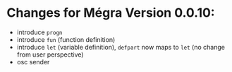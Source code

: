 # Changes for Mégra Version 0.0.10:

* introduce `progn`
* introduce `fun` (function definition)
* introduce `let` (variable definition), `defpart` now maps to `let` (no change from user perspective)
* osc sender
